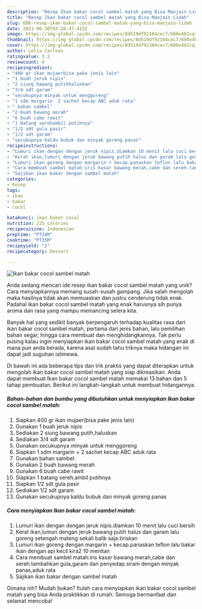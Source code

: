```yaml
---
description: "Resep Ikan bakar cocol sambel matah yang Bisa Manjain Lidah"
title: "Resep Ikan bakar cocol sambel matah yang Bisa Manjain Lidah"
slug: 606-resep-ikan-bakar-cocol-sambel-matah-yang-bisa-manjain-lidah
date: 2021-06-30T03:28:47.415Z
image: https://img-global.cpcdn.com/recipes/8d519df92104cec7/680x482cq70/ikan-bakar-cocol-sambel-matah-foto-resep-utama.jpg
thumbnail: https://img-global.cpcdn.com/recipes/8d519df92104cec7/680x482cq70/ikan-bakar-cocol-sambel-matah-foto-resep-utama.jpg
cover: https://img-global.cpcdn.com/recipes/8d519df92104cec7/680x482cq70/ikan-bakar-cocol-sambel-matah-foto-resep-utama.jpg
author: Lelia Carlson
ratingvalue: 3.2
reviewcount: 4
recipeingredient:
- "400 gr ikan mujaerbisa pake jenis lain"
- "1 buah jeruk nipis"
- "2 siung bawang putihhaluskan"
- "3/4 sdt garam"
- "secukupnya minyak untuk menggoreng"
- "1 sdm margarin  2 sachet kecap ABC aduk rata"
- " bahan sambel"
- "2 buah bawang merah"
- "6 buah cabe rawit"
- "1 batang serehambil putihnya"
- "1/2 sdt gula pasir"
- "1/2 sdt garam"
- "secukupnya kaldu bubuk dan minyak goreng panas"
recipeinstructions:
- "Lumuri ikan dengan dengan jeruk nipis.diamkan 10 menit lalu cuci bersih"
- "Kerat ikan,lumuri dengan jeruk bawang putih halus dan garam lalu goreng setengah mateng sekali balik saja.tiriskan"
- "Lumuri ikan goreng dengan margarin + kecap.panaskan teflon lalu bakar ikan dengan api kecil kira2 10 menitan"
- "Cara membuat sambel matah:iris kasar bawang merah,cabe dan sereh.tambahkan gula,garam dan penyedap.siram dengan minyak panas,aduk rata"
- "Sajikan ikan bakar dengan sambel matah"
categories:
- Resep
tags:
- ikan
- bakar
- cocol

katakunci: ikan bakar cocol 
nutrition: 225 calories
recipecuisine: Indonesian
preptime: "PT34M"
cooktime: "PT35M"
recipeyield: "2"
recipecategory: Dessert

---
```



![Ikan bakar cocol sambel matah](https://img-global.cpcdn.com/recipes/8d519df92104cec7/680x482cq70/ikan-bakar-cocol-sambel-matah-foto-resep-utama.jpg)

Anda sedang mencari ide resep ikan bakar cocol sambel matah yang unik? Cara menyiapkannya memang susah-susah gampang. Jika salah mengolah maka hasilnya tidak akan memuaskan dan justru cenderung tidak enak. Padahal ikan bakar cocol sambel matah yang enak harusnya sih punya aroma dan rasa yang mampu memancing selera kita.

Banyak hal yang sedikit banyak berpengaruh terhadap kualitas rasa dari ikan bakar cocol sambel matah, pertama dari jenis bahan, lalu pemilihan bahan segar, hingga cara membuat dan menghidangkannya. Tak perlu pusing kalau ingin menyiapkan ikan bakar cocol sambel matah yang enak di mana pun anda berada, karena asal sudah tahu triknya maka hidangan ini dapat jadi suguhan istimewa.




Di bawah ini ada beberapa tips dan trik praktis yang dapat diterapkan untuk mengolah ikan bakar cocol sambel matah yang siap dikreasikan. Anda dapat membuat Ikan bakar cocol sambel matah memakai 13 bahan dan 5 tahap pembuatan. Berikut ini langkah-langkah untuk membuat hidangannya.

<!--inarticleads1-->

##### Bahan-bahan dan bumbu yang dibutuhkan untuk menyiapkan Ikan bakar cocol sambel matah:

1. Siapkan 400 gr ikan mujaer(bisa pake jenis lain)
1. Gunakan 1 buah jeruk nipis
1. Sediakan 2 siung bawang putih,haluskan
1. Sediakan 3/4 sdt garam
1. Gunakan secukupnya minyak untuk menggoreng
1. Siapkan 1 sdm margarin + 2 sachet kecap ABC aduk rata
1. Gunakan  bahan sambel:
1. Gunakan 2 buah bawang merah
1. Gunakan 6 buah cabe rawit
1. Siapkan 1 batang sereh,ambil putihnya
1. Siapkan 1/2 sdt gula pasir
1. Sediakan 1/2 sdt garam
1. Gunakan secukupnya kaldu bubuk dan minyak goreng panas




<!--inarticleads2-->

##### Cara menyiapkan Ikan bakar cocol sambel matah:

1. Lumuri ikan dengan dengan jeruk nipis.diamkan 10 menit lalu cuci bersih
1. Kerat ikan,lumuri dengan jeruk bawang putih halus dan garam lalu goreng setengah mateng sekali balik saja.tiriskan
1. Lumuri ikan goreng dengan margarin + kecap.panaskan teflon lalu bakar ikan dengan api kecil kira2 10 menitan
1. Cara membuat sambel matah:iris kasar bawang merah,cabe dan sereh.tambahkan gula,garam dan penyedap.siram dengan minyak panas,aduk rata
1. Sajikan ikan bakar dengan sambel matah




Gimana nih? Mudah bukan? Itulah cara menyiapkan ikan bakar cocol sambel matah yang bisa Anda praktikkan di rumah. Semoga bermanfaat dan selamat mencoba!
